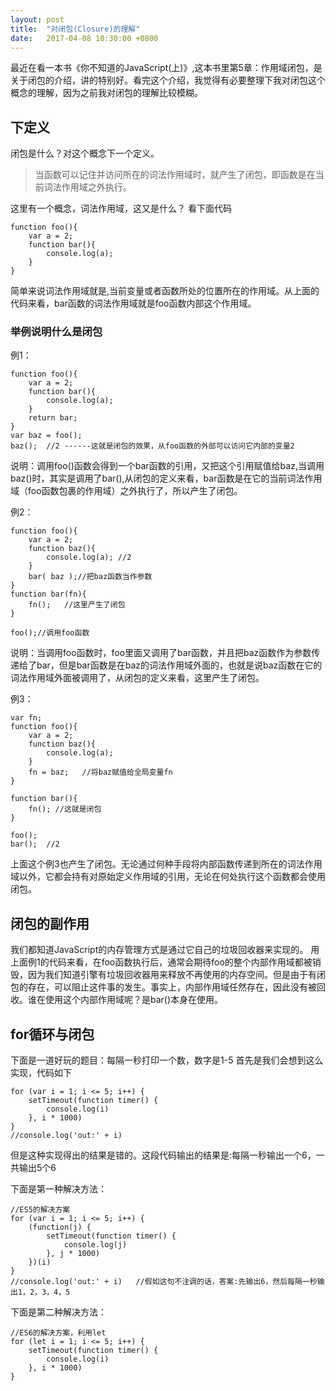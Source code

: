 ```yaml
---
layout: post
title:  "对闭包(Closure)的理解"
date:   2017-04-08 10:30:00 +0800
---
```


最近在看一本书《你不知道的JavaScript(上)》,这本书里第5章：作用域闭包，是关于闭包的介绍，讲的特别好。看完这个介绍，我觉得有必要整理下我对闭包这个概念的理解，因为之前我对闭包的理解比较模糊。

## 下定义
闭包是什么？对这个概念下一个定义。
> 当函数可以记住并访问所在的词法作用域时，就产生了闭包，即函数是在当前词法作用域之外执行。

这里有一个概念，词法作用域，这又是什么？
看下面代码
```
function foo(){
    var a = 2;
    function bar(){
        console.log(a);
    }
}
```
简单来说词法作用域就是,当前变量或者函数所处的位置所在的作用域。从上面的代码来看，bar函数的词法作用域就是foo函数内部这个作用域。

### 举例说明什么是闭包
例1：
```
function foo(){
    var a = 2;
    function bar(){
        console.log(a);
    }
    return bar;
}
var baz = foo();
baz();  //2 ------这就是闭包的效果，从foo函数的外部可以访问它内部的变量2
```
说明：调用foo()函数会得到一个bar函数的引用，又把这个引用赋值给baz,当调用baz()时，其实是调用了bar(),从闭包的定义来看，bar函数是在它的当前词法作用域（foo函数包裹的作用域）之外执行了，所以产生了闭包。

例2：
```
function foo(){
    var a = 2;
    function baz(){
        console.log(a); //2
    }
    bar( baz );//把baz函数当作参数
}
function bar(fn){
    fn();   //这里产生了闭包
}

foo();//调用foo函数

```
说明：当调用foo函数时，foo里面又调用了bar函数，并且把baz函数作为参数传递给了bar，但是bar函数是在baz的词法作用域外面的，也就是说baz函数在它的词法作用域外面被调用了，从闭包的定义来看，这里产生了闭包。

例3：
```
var fn;
function foo(){
    var a = 2;
    function baz(){
        console.log(a);
    }
    fn = baz;   //将baz赋值给全局变量fn
}

function bar(){
    fn(); //这就是闭包
}

foo();
bar();  //2

```
上面这个例3也产生了闭包。无论通过何种手段将内部函数传递到所在的词法作用域以外，它都会持有对原始定义作用域的引用，无论在何处执行这个函数都会使用闭包。

## 闭包的副作用
我们都知道JavaScript的内存管理方式是通过它自己的垃圾回收器来实现的。
用上面例1的代码来看，在foo函数执行后，通常会期待foo的整个内部作用域都被销毁，因为我们知道引擎有垃圾回收器用来释放不再使用的内存空间。但是由于有闭包的存在，可以阻止这件事的发生。事实上，内部作用域任然存在，因此没有被回收。谁在使用这个内部作用域呢？是bar()本身在使用。

## for循环与闭包
下面是一道好玩的题目：每隔一秒打印一个数，数字是1-5
首先是我们会想到这么实现，代码如下
```
for (var i = 1; i <= 5; i++) {
    setTimeout(function timer() {
        console.log(i)
    }, i * 1000)
}
//console.log('out:' + i)
```
但是这种实现得出的结果是错的。这段代码输出的结果是:每隔一秒输出一个6，一共输出5个6

下面是第一种解决方法：
```
//ES5的解决方案
for (var i = 1; i <= 5; i++) {
    (function(j) {
        setTimeout(function timer() {
            console.log(j)
        }, j * 1000)
    })(i)
}
//console.log('out:' + i)   //假如这句不注调的话，答案:先输出6，然后每隔一秒输出1，2，3，4，5
```

下面是第二种解决方法：
```
//ES6的解决方案，利用let
for (let i = 1; i <= 5; i++) {
    setTimeout(function timer() {
        console.log(i)
    }, i * 1000)
}
```






